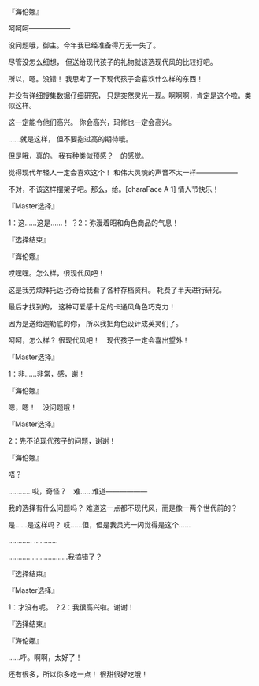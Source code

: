 『海伦娜』

呵呵呵——————

没问题哦，御主。今年我已经准备得万无一失了。

尽管没怎么细想，
但送给现代孩子的礼物就该选现代风的比较好吧。

所以，嗯。没错！
我思考了一下现代孩子会喜欢什么样的东西！

并没有详细搜集数据仔细研究，
只是突然灵光一现。啊啊啊，肯定是这个啦。类似这样。

这一定能令他们高兴。
你会高兴，玛修也一定会高兴。

……就是这样，
但不要抱过高的期待哦。

但是哦，真的。
我有种类似预感？　的感觉。

觉得现代年轻人一定会喜欢这个！
和伟大灵魂的声音不太一样——————

不对，不该这样摆架子吧。那么，给。[charaFace A 1]
情人节快乐！

『Master选择』

1：这……这是……！
？2：弥漫着昭和角色商品的气息！

『选择结束』

『海伦娜』

哎嘿嘿。怎么样，很现代风吧！

这是我劳烦拜托达·芬奇给我看了各种存档资料。
耗费了半天进行研究。

最后才找到的，
这种可爱感十足的卡通风角色巧克力！

因为是送给迦勒底的你，
所以我把角色设计成英灵们了。

呵呵，怎么样？
很现代风吧！　现代孩子一定会喜出望外！

『Master选择』

1：非……非常，感，谢！

『海伦娜』

嗯，嗯！　没问题哦！

『Master选择』

2：先不论现代孩子的问题，谢谢！

『海伦娜』

唔？

…………哎，奇怪？　难……难道——————

我的选择有什么问题吗？
难道这一点都不现代风，而是像一两个世代前的？

是……是这样吗？
哎……但，但是我灵光一闪觉得是这个……

…………
…………

…………………………我搞错了？

『选择结束』

『Master选择』

1：才没有呢。
？2：我很高兴啦。谢谢！

『选择结束』

『海伦娜』

……呼。啊啊，太好了！

还有很多，所以你多吃一点！
很甜很好吃哦！

